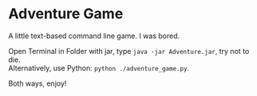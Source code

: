 # Adventure Game
A little text-based command line game. I was bored.

Open Terminal in Folder with jar, type ```java -jar Adventure.jar```, try not to die.<br>
Alternatively, use Python: ```python ./adventure_game.py```.<br>

Both ways, enjoy!
